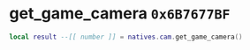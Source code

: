 # get_game_camera `0x6B7677BF`

```lua
local result --[[ number ]] = natives.cam.get_game_camera()
```